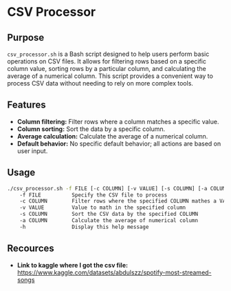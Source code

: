 # CSV Processor

## Purpose

`csv_processor.sh` is a Bash script designed to help users perform basic operations on CSV files. It allows for filtering rows based on a specific column value, sorting rows by a particular column, and calculating the average of a numerical column. This script provides a convenient way to process CSV data without needing to rely on more complex tools.

## Features

- **Column filtering:** Filter rows where a column matches a specific value.
- **Column sorting:** Sort the data by a specific column.
- **Average calculation:** Calculate the average of a numerical column.
- **Default behavior:** No specific default behavior; all actions are based on user input.
  
## Usage

```bash
./csv_processor.sh -f FILE [-c COLUMN] [-v VALUE] [-s COLUMN] [-a COLUMN] [-h]
    -f FILE          Specify the CSV file to process
    -c COLUMN        Filter rows where the specified COLUMN mathes a VALUE
    -v VALUE         Value to math in the specified column
    -s COLUMN        Sort the CSV data by the specified COLUMN
    -a COLUMN        Calculate the average of numerical column
    -h               Display this help message
```

## Recources
- **Link to kaggle where I got the csv file:** https://www.kaggle.com/datasets/abdulszz/spotify-most-streamed-songs